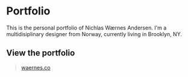 # Portfolio

This is the personal portfolio of Nichlas Wærnes Andersen.
I'm a multidisiplinary designer from Norway, currently living in Brooklyn, NY.


## View the portfolio

> [waernes.co](http://waernes.co)
